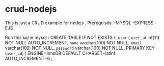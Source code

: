 # crud-nodejs
This is just a CRUD example for nodejs .
Prerequisits:
-MYSQL
-EXPRESS 
-EJS


Run this sql in mysql :
CREATE TABLE IF NOT EXISTS `t_user` (
  `user_id` int(11) NOT NULL AUTO_INCREMENT,
  `name` varchar(100) NOT NULL,
  `email` varchar(100) NOT NULL,
  `password` varchar(100) NOT NULL,
  PRIMARY KEY (`user_id`)
) ENGINE=InnoDB  DEFAULT CHARSET=latin1 AUTO_INCREMENT=6 ;

